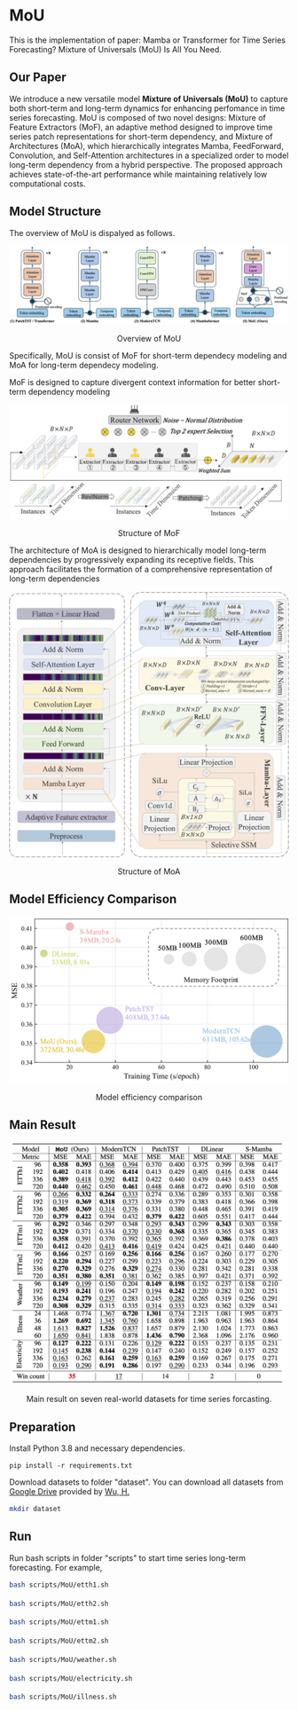 # MoU
This is the implementation of paper: Mamba or Transformer for Time Series Forecasting? Mixture of Universals (MoU) Is All You Need.

## Our Paper
We introduce a new versatile model **Mixture of Universals (MoU)** to capture both short-term and long-term dynamics for enhancing perfomance in time series forecasting. MoU is composed of two novel designs: Mixture of Feature Extractors (MoF), an adaptive method designed to improve time series patch representations for short-term dependency, and Mixture of Architectures (MoA), which hierarchically integrates Mamba, FeedForward, Convolution, and Self-Attention architectures in a specialized order to model long-term dependency from a hybrid perspective. The proposed approach achieves state-of-the-art performance while maintaining relatively low computational costs. 

## Model Structure
The overview of MoU is dispalyed as follows.

![fig](figs/overview.png)
<div style="text-align: center">Overview of MoU</div>


Specifically, MoU is consist of MoF for short-term dependecy modeling and MoA for long-term dependecy modeling. 

MoF is designed to capture divergent context information for better short-term dependency modeling 

![fig](figs/mof.png)
<div style="text-align: center">Structure of MoF</div>


The architecture of MoA is designed to hierarchically model long-term dependencies by progressively expanding its receptive fields. This approach facilitates the formation of a comprehensive representation of long-term dependencies


![fig](figs/moa.png)
<div style="text-align: center">Structure of MoA</div>


## Model Efficiency Comparison

![fig](figs/efficiency.png)
<div style="text-align: center">Model efficiency comparison</div>

## Main Result


![fig](figs/result.png)
<div style="text-align: center">Main result on seven real-world datasets for time series forcasting.</div>


## Preparation
Install Python 3.8 and necessary dependencies.
```pip
pip install -r requirements.txt
```
Download datasets to folder "dataset". You can download all datasets from [Google Drive](https://drive.google.com/drive/folders/1ZOYpTUa82_jCcxIdTmyr0LXQfvaM9vIy) provided by [Wu, H.](https://github.com/thuml/Autoformer?tab=readme)
```bash
mkdir dataset
```

## Run

Run bash scripts in folder "scripts" to start time series long-term forecasting. For example,
```bash
bash scripts/MoU/etth1.sh

bash scripts/MoU/etth2.sh

bash scripts/MoU/ettm1.sh

bash scripts/MoU/ettm2.sh

bash scripts/MoU/weather.sh

bash scripts/MoU/electricity.sh

bash scripts/MoU/illness.sh
```
